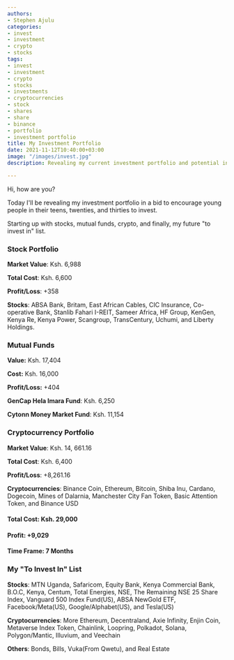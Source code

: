 ```yaml
---
authors:
- Stephen Ajulu
categories:
- invest
- investment
- crypto
- stocks
tags:
- invest
- investment
- crypto
- stocks
- investments
- cryptocurrencies
- stock
- shares
- share
- binance
- portfolio
- investment portfolio
title: My Investment Portfolio
date: 2021-11-12T10:40:00+03:00
image: "/images/invest.jpg"
description: Revealing my current investment portfolio and potential invest list

---
```

Hi, how are you?

Today I'll be revealing my investment portfolio in a bid to encourage young people in their teens, twenties, and thirties to invest.

Starting up with stocks, mutual funds, crypto, and finally, my future "to invest in" list.

### Stock Portfolio

**Market Value**: Ksh. 6,988

**Total Cost**: Ksh. 6,600

**Profit/Loss**: +358

**Stocks**: ABSA Bank, Britam, East African Cables, CIC Insurance, Co-operative Bank, Stanlib Fahari I-REIT, Sameer Africa, HF Group, KenGen, Kenya Re, Kenya Power, Scangroup, TransCentury, Uchumi, and Liberty Holdings.

### Mutual Funds

**Value:** Ksh. 17,404

**Cost:** Ksh. 16,000

**Profit/Loss:** +404

**GenCap Hela Imara Fund**: Ksh. 6,250

**Cytonn Money Market Fund**: Ksh. 11,154

### Cryptocurrency Portfolio

**Market Value**: Ksh. 14, 661.16

**Total Cost**: Ksh. 6,400

**Profit/Loss**: +8,261.16

**Cryptocurrencies**: Binance Coin, Ethereum, Bitcoin, Shiba Inu, Cardano, Dogecoin, Mines of Dalarnia, Manchester City Fan Token, Basic Attention Token, and Binance USD

#### Total Cost: Ksh. 29,000

#### Profit: +9,029

#### Time Frame: 7 Months

### My "To Invest In" List

**Stocks**: MTN Uganda, Safaricom, Equity Bank, Kenya Commercial Bank, B.O.C, Kenya, Centum, Total Energies, NSE, The Remaining NSE 25 Share Index, Vanguard 500 Index Fund(US), ABSA NewGold ETF, Facebook/Meta(US), Google/Alphabet(US),  and Tesla(US)

**Cryptocurrencies**: More Ethereum, Decentraland, Axie Infinity, Enjin Coin, Metaverse Index Token, Chainlink, Loopring, Polkadot, Solana, Polygon/Mantic, Illuvium, and Veechain

**Others**: Bonds, Bills, Vuka(From Qwetu), and Real Estate

